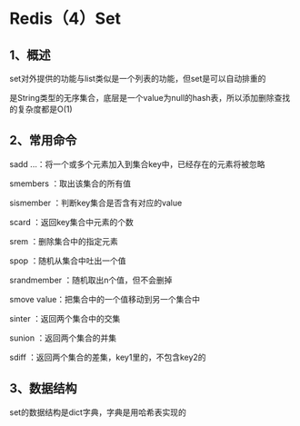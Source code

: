 # Redis（4）Set

## 1、概述

set对外提供的功能与list类似是一个列表的功能，但set是可以自动排重的

是String类型的无序集合，底层是一个value为null的hash表，所以添加删除查找的复杂度都是O(1)



## 2、常用命令

sadd <key> <value1> <value2>...：将一个或多个元素加入到集合key中，已经存在的元素将被忽略

smembers <key>：取出该集合的所有值

sismember <key> <value>：判断key集合是否含有对应的value

scard <key>：返回key集合中元素的个数

srem <key> <value1> <value2>：删除集合中的指定元素

spop <key>：随机从集合中吐出一个值

srandmember <key> <n>：随机取出n个值，但不会删掉

smove <source> <destination> value：把集合中的一个值移动到另一个集合中

sinter<key1> <key2>：返回两个集合中的交集

sunion <key1> <key2>：返回两个集合的并集

sdiff <key1> <key2> ：返回两个集合的差集，key1里的，不包含key2的



## 3、数据结构

set的数据结构是dict字典，字典是用哈希表实现的